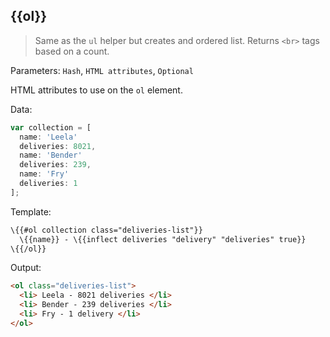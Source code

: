 ## \{{ol}}

> Same as the `ul` helper but creates and ordered list. Returns `<br>` tags based on a count.

Parameters: `Hash`, `HTML attributes`, `Optional`

HTML attributes to use on the `ol` element.

Data:

```js
var collection = [
  name: 'Leela'
  deliveries: 8021,
  name: 'Bender'
  deliveries: 239,
  name: 'Fry'
  deliveries: 1
];
```

Template:

```handlebars
\{{#ol collection class="deliveries-list"}}
  \{{name}} - \{{inflect deliveries "delivery" "deliveries" true}}
\{{/ol}}
```

Output:

```html
<ol class="deliveries-list">
  <li> Leela - 8021 deliveries </li>
  <li> Bender - 239 deliveries </li>
  <li> Fry - 1 delivery </li>
</ol>
```
